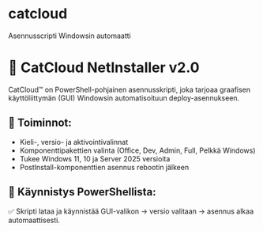 # catcloud
Asennusscripti Windowsin automaatti
# 🐾 CatCloud NetInstaller v2.0

CatCloud™ on PowerShell-pohjainen asennusskripti, joka tarjoaa graafisen käyttöliittymän (GUI) Windowsin automatisoituun deploy-asennukseen.

## 🔧 Toiminnot:
- Kieli-, versio- ja aktivointivalinnat
- Komponenttipakettien valinta (Office, Dev, Admin, Full, Pelkkä Windows)
- Tukee Windows 11, 10 ja Server 2025 versioita
- PostInstall-komponenttien asennus rebootin jälkeen

## 🚀 Käynnistys PowerShellista:



✅ Skripti lataa ja käynnistää GUI-valikon → versio valitaan → asennus alkaa automaattisesti.
